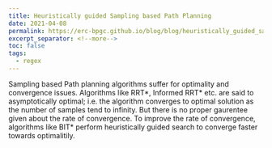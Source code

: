```yaml
---
title: Heuristically guided Sampling based Path Planning
date: 2021-04-08
permalink: https://erc-bpgc.github.io/blog/blog/heuristically_guided_sampling_based_path_planning/
excerpt_separator: <!--more-->
toc: false
tags:
  - regex
---
```

Sampling based Path planning algorithms suffer for optimality and convergence issues. Algorithms like RRT*, Informed RRT* etc. are said to asymptotically optimal; i.e. the algorithm converges to optimal solution as the number of samples tend to infinity. But there is no proper gaurentee given about the rate of convergence. To improve the rate of convergence, algorithms like BIT* perform heuristically guided search to converge faster towards optimalitily.

<!--more-->
